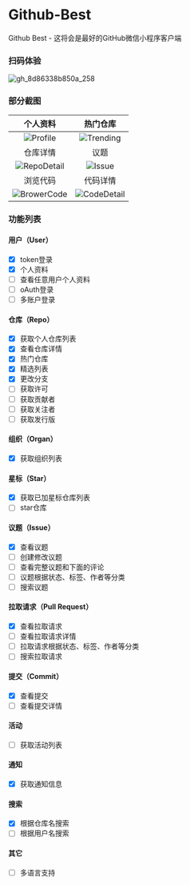 # Github-Best
Github Best - 这将会是最好的GitHub微信小程序客户端

### 扫码体验

![gh_8d86338b850a_258](https://github.com/Selenium39/Github-Best/assets/29670394/d6c074a3-a0eb-48f1-8c59-ef3994f4e9ba)

### 部分截图
|个人资料|热门仓库|
| :---: | :---: |
|![Profile](https://github.com/Selenium39/Github-Best/assets/29670394/a2169751-5d44-42b9-8f51-c1ae9f2fc314) | ![Trending](https://github.com/Selenium39/Github-Best/assets/29670394/1ff4eae0-1194-4345-8abb-8e0771346cf2)|
|仓库详情|议题|
|![RepoDetail](https://github.com/Selenium39/Github-Best/assets/29670394/6d14b7db-0766-4014-91ae-b711b910ae93)| ![Issue](https://github.com/Selenium39/Github-Best/assets/29670394/1e785fa4-6ab0-47f5-ae18-8ca4f10ae5c7)|
|浏览代码|代码详情|
|![BrowerCode](https://github.com/Selenium39/Github-Best/assets/29670394/8ced2584-f7cf-4ee0-9598-e4220873cd50)| ![CodeDetail](https://github.com/Selenium39/Github-Best/assets/29670394/b4c37332-5732-457a-befe-b37161ec44a7)|


### 功能列表
#### 用户（User）
- [x] token登录
- [x] 个人资料
- [ ] 查看任意用户个人资料
- [ ] oAuth登录
- [ ] 多账户登录

#### 仓库（Repo）
- [x] 获取个人仓库列表
- [x] 查看仓库详情
- [x] 热门仓库
- [x] 精选列表
- [x] 更改分支
- [ ] 获取许可
- [ ] 获取贡献者
- [ ] 获取关注者
- [ ] 获取发行版

#### 组织（Organ）
- [x] 获取组织列表

#### 星标（Star）
- [x] 获取已加星标仓库列表
- [ ] star仓库 

#### 议题（Issue）
- [x] 查看议题
- [ ] 创建修改议题
- [ ] 查看完整议题和下面的评论
- [ ] 议题根据状态、标签、作者等分类
- [ ] 搜索议题

#### 拉取请求（Pull Request）
- [x] 查看拉取请求
- [ ] 查看拉取请求详情
- [ ] 拉取请求根据状态、标签、作者等分类
- [ ] 搜索拉取请求

#### 提交（Commit）
- [x] 查看提交
- [ ] 查看提交详情

#### 活动
- [ ] 获取活动列表

#### 通知
- [x] 获取通知信息

#### 搜索
- [x] 根据仓库名搜索
- [ ] 根据用户名搜索

#### 其它
- [ ] 多语言支持
